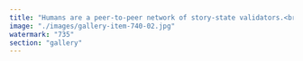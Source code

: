 ```yaml
---
title: "Humans are a peer-to-peer network of story-state validators.<br /><br />We don’t just live — we maintain distributed narratives.<br />Status is our staking mechanism.<br />Memory is our state.<br />Conversation is consensus.<br />Culture is the chain.<br /><br />We validate reality not with hashes, but with attention and repetition.<br />Credibility is soft finality. Forgetfulness is a soft fork.<br />Stories don’t need 51% hashpower — they need belief and peers.<br /><br />Now, AI is joining the network.<br /><br />Everyone’s rushing to build new coordination layers: MCPs, orchestrators, context brokers.<br /><br />But maybe the core idea is older than we think.<br /><br />Maybe the solution isn’t to recreate a control plane —<br />Maybe it’s to plug into one that already exists.<br /><br />🧠 Ethereum isn’t just a blockchain —<br />It’s a global memory layer where any agent (human or AI) can write, read, execute, and coordinate.<br />Smart contracts aren’t middleware — they’re programmable stories with real stakes.<br />The context is the state.<br /><br />No need for a centralized MCP when the protocol is already doing the job.<br /><br />What if the future of AI is not central planning…<br />…but shared narratives, anchored in code?"
image: "./images/gallery-item-740-02.jpg"
watermark: "735"
section: "gallery"
---
```

